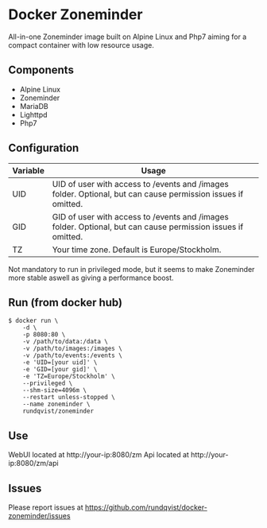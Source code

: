 # Docker Zoneminder
All-in-one Zoneminder image built on Alpine Linux and Php7 aiming for a compact container with low resource usage.

## Components
* Alpine Linux
* Zoneminder
* MariaDB
* Lighttpd
* Php7

## Configuration
| Variable | Usage |
|----------|-------|
| UID | UID of user with access to /events and /images folder. Optional, but can cause permission issues if omitted. |
| GID | GID of user with access to /events and /images folder. Optional, but can cause permission issues if omitted. |
| TZ | Your time zone. Default is Europe/Stockholm. |

Not mandatory to run in privileged mode, but it seems to make Zoneminder more stable aswell as giving a performance boost.

## Run (from docker hub)
```
$ docker run \
    -d \
    -p 8080:80 \
    -v /path/to/data:/data \
    -v /path/to/images:/images \
    -v /path/to/events:/events \
    -e 'UID=[your uid]' \
    -e 'GID=[your gid]' \
    -e 'TZ=Europe/Stockholm' \
    --privileged \
    --shm-size=4096m \
    --restart unless-stopped \
    --name zoneminder \
    rundqvist/zoneminder
```

## Use
WebUI located at http://your-ip:8080/zm
Api located at http://your-ip:8080/zm/api

## Issues
Please report issues at https://github.com/rundqvist/docker-zoneminder/issues
